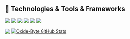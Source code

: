 
## 🔧 Technologies & Tools & Frameworks
![](https://img.shields.io/badge/Code-Rust-informational?style=flat&logo=rust&logoColor=white&color=2bbc8a)
![](https://img.shields.io/badge/Editor-RustRover-informational?style=flat&logo=intellij-idea&logoColor=white&color=2bbc8a)
![](https://img.shields.io/badge/Tools-Docker-informational?style=flat&logo=docker&logoColor=white&color=2bbc8a)
![](https://img.shields.io/badge/AWS_Cloud-Services?style=flat&logo=amazonwebservices&logoColor=white&color=2bbc8a)
![](https://img.shields.io/badge/Tools-PostgreSQL-informational?style=flat&logo=postgresql&logoColor=white&color=2bbc8a)
![](https://img.shields.io/badge/Framework-Leptos-informational?style=flat&logo=tools&logoColor=white&color=2bbc8a)

<a href="https://github.com/oxide-byte/oxide-byte">
  <img align="center" src="https://github-readme-stats.vercel.app/api/top-langs/?username=oxide-byte&hide=java,html,tex&title_color=ffffff&text_color=c9cacc&icon_color=2bbc8a&bg_color=1d1f21&langs_count=3" />
</a>

<a href="https://github.com/oxide-byte/oxide-byte">
  <img align="center" src="https://github-readme-stats.vercel.app/api?username=oxide-byte&show_icons=true&line_height=27&count_private=true&title_color=ffffff&text_color=c9cacc&icon_color=2bbc8a&bg_color=1d1f21" alt="Oxide-Byte GitHub Stats" />
</a>
